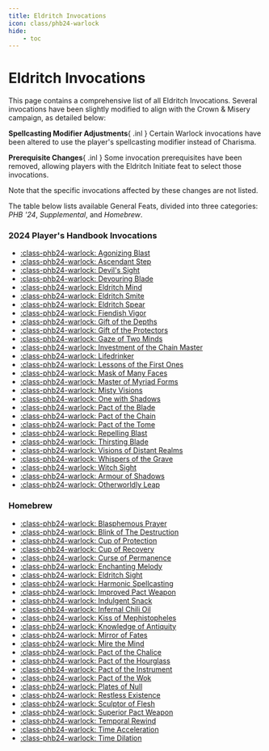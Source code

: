 ```yaml
---
title: Eldritch Invocations
icon: class/phb24-warlock
hide: 
    - toc
---
```


# Eldritch Invocations

This page contains a comprehensive list of all Eldritch Invocations. Several invocations have been slightly modified to align with the Crown & Misery campaign, as detailed below:

**Spellcasting Modifier Adjustments**{ .inl } Certain Warlock invocations have been altered to use the player's spellcasting modifier instead of Charisma.

**Prerequisite Changes**{ .inl } Some invocation prerequisites have been removed, allowing players with the Eldritch Initiate feat to select those invocations.

Note that the specific invocations affected by these changes are not listed.

The table below lists available General Feats, divided into three categories: *PHB '24*, *Supplemental*, and *Homebrew*.

### 2024 Player's Handbook Invocations

<div class="grid cards" markdown>

- [:class-phb24-warlock: Agonizing Blast](phb24.md#agonizing-blast)
- [:class-phb24-warlock: Ascendant Step](phb24.md#ascendant-step)
- [:class-phb24-warlock: Devil's Sight](phb24.md#devils-sight)
- [:class-phb24-warlock: Devouring Blade](phb24.md#devouring-blade)
- [:class-phb24-warlock: Eldritch Mind](phb24.md#eldritch-mind)
- [:class-phb24-warlock: Eldritch Smite](phb24.md#eldritch-smite)
- [:class-phb24-warlock: Eldritch Spear](phb24.md#eldritch-spear)
- [:class-phb24-warlock: Fiendish Vigor](phb24.md#fiendish-vigor)
- [:class-phb24-warlock: Gift of the Depths](phb24.md#gift-of-the-depths)
- [:class-phb24-warlock: Gift of the Protectors](phb24.md#gift-of-the-protectors)
- [:class-phb24-warlock: Gaze of Two Minds](phb24.md#gaze-of-two-minds)
- [:class-phb24-warlock: Investment of the Chain Master](phb24.md#investment-of-the-chain-master)
- [:class-phb24-warlock: Lifedrinker](phb24.md#lifedrinker)
- [:class-phb24-warlock: Lessons of the First Ones](phb24.md#lessons-of-the-first-ones)
- [:class-phb24-warlock: Mask of Many Faces](phb24.md#mask-of-many-faces)
- [:class-phb24-warlock: Master of Myriad Forms](phb24.md#master-of-myriad-forms)
- [:class-phb24-warlock: Misty Visions](phb24.md#misty-visions)
- [:class-phb24-warlock: One with Shadows](phb24.md#one-with-shadows)
- [:class-phb24-warlock: Pact of the Blade](phb24.md#pact-of-the-blade)
- [:class-phb24-warlock: Pact of the Chain](phb24.md#pact-of-the-chain)
- [:class-phb24-warlock: Pact of the Tome](phb24.md#pact-of-the-tome)
- [:class-phb24-warlock: Repelling Blast](phb24.md#repelling-blast)
- [:class-phb24-warlock: Thirsting Blade](phb24.md#thirsting-blade)
- [:class-phb24-warlock: Visions of Distant Realms](phb24.md#visions-of-distant-realms)
- [:class-phb24-warlock: Whispers of the Grave](phb24.md#whispers-of-the-grave)
- [:class-phb24-warlock: Witch Sight](phb24.md#witch-sight)
- [:class-phb24-warlock: Armour of Shadows](phb24.md#armour-of-shadows)
- [:class-phb24-warlock: Otherworldly Leap](phb24.md#otherworldly-leap)

</div>

<!--

### Supplemental

<div class="grid cards" markdown>

- [:class-phb24-warlock: Aspect of the Moon](supplemental.md#aspect-of-the-moon)
- [:class-phb24-warlock: Bond of the Talisman](supplemental.md#bond-of-the-talisman)
- [:class-phb24-warlock: Cloak of Flies](supplemental.md#cloak-of-flies)
- [:class-phb24-warlock: Far Scribe](supplemental.md#far-scribe)
- [:class-phb24-warlock: Ghostly Gaze](supplemental.md#ghostly-gaze)
- [:class-phb24-warlock: Gift of the Ever-Living Ones](supplemental.md#gift-of-the-ever-living-ones)
- [:class-phb24-warlock: Grasp of Hadar](supplemental.md#grasp-of-hadar)
- [:class-phb24-warlock: Lance of Lethargy](supplemental.md#lance-of-lethargy)
- [:class-phb24-warlock: Maddening Hex](supplemental.md#maddening-hex)
- [:class-phb24-warlock: Pact of the Talisman](supplemental.md#pact-of-the-talisman)
- [:class-phb24-warlock: Protection of the Talisman](supplemental.md#protection-of-the-talisman)
- [:class-phb24-warlock: Rebuke of the Talisman](supplemental.md#rebuke-of-the-talisman)
- [:class-phb24-warlock: Relentless Hex](supplemental.md#relentless-hex)
- [:class-phb24-warlock: Shroud of Shadow](supplemental.md#shroud-of-shadow)
- [:class-phb24-warlock: Sign of Ill Omen](supplemental.md#sign-of-ill-omen)
- [:class-phb24-warlock: Tomb of Levistus](supplemental.md#tomb-of-levistus)
- [:class-phb24-warlock: Trickster's Escape](supplemental.md#tricksters-escape)
- [:class-phb24-warlock: Undying Servitude](supplemental.md#undying-servitude)

</div>

-->

### Homebrew

<div class="grid cards" markdown>

- [:class-phb24-warlock: Blasphemous Prayer](hb.md#blasphemous-prayer)
- [:class-phb24-warlock: Blink of The Destruction](hb.md#blink-of-the-destruction)
- [:class-phb24-warlock: Cup of Protection](hb.md#cup-of-protection)
- [:class-phb24-warlock: Cup of Recovery](hb.md#cup-of-recovery)
- [:class-phb24-warlock: Curse of Permanence](hb.md#curse-of-permanence)
- [:class-phb24-warlock: Enchanting Melody](hb.md#enchanting-melody)
- [:class-phb24-warlock: Eldritch Sight](hb.md#enchanting-melody)
- [:class-phb24-warlock: Harmonic Spellcasting](hb.md#harmonic-spellcasting)
- [:class-phb24-warlock: Improved Pact Weapon](hb.md#improved-pact-weapon)
- [:class-phb24-warlock: Indulgent Snack](hb.md#indulgent-snack)
- [:class-phb24-warlock: Infernal Chili Oil](hb.md#infernal-chili-oil)
- [:class-phb24-warlock: Kiss of Mephistopheles](hb.md#kiss-of-mephistopheles)
- [:class-phb24-warlock: Knowledge of Antiquity](hb.md#knowledge-of-antiquity)
- [:class-phb24-warlock: Mirror of Fates](hb.md#mirror-of-fates)
- [:class-phb24-warlock: Mire the Mind](hb.md#mire-the-mind)
- [:class-phb24-warlock: Pact of the Chalice](hb.md#pact-of-the-chalice)
- [:class-phb24-warlock: Pact of the Hourglass](hb.md#pact-of-the-hourglass)
- [:class-phb24-warlock: Pact of the Instrument](hb.md#pact-of-the-instrument)
- [:class-phb24-warlock: Pact of the Wok](hb.md#pact-of-the-wok)
- [:class-phb24-warlock: Plates of Null](hb.md#plates-of-null)
- [:class-phb24-warlock: Restless Existence](hb.md#restless-existence)
- [:class-phb24-warlock: Sculptor of Flesh](hb.md#sculptor-of-flesh)
- [:class-phb24-warlock: Superior Pact Weapon](hb.md#superior-pact-weapon)
- [:class-phb24-warlock: Temporal Rewind](hb.md#temporal-rewind)
- [:class-phb24-warlock: Time Acceleration](hb.md#time-acceleration)
- [:class-phb24-warlock: Time Dilation](hb.md#time-dilation)

</div>